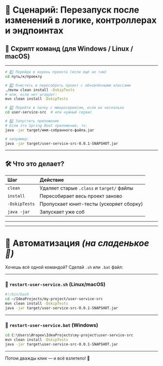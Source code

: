 # 🔁 Сценарий: Перезапуск после изменений в логике, контроллерах и эндпоинтах
## 📜 Скрипт команд (для Windows / Linux / macOS)

---
```bash
# 1️⃣ Перейди в корень проекта (если ещё не там)
cd путь/к/проекту

# 2️⃣ Очистить и пересобрать проект с обновлёнными классами
./mvnw clean install -DskipTests
# или, если нет wrapper:
mvn clean install -DskipTests

# 3️⃣ Перейти в папку с микросервисом, если их несколько
cd user-service-src  # или нужный сервис

# 4️⃣ Запустить приложение
# Если это Spring Boot приложение, то:
java -jar target/имя-собранного-файла.jar

# например:
java -jar target/user-service-src-0.0.1-SNAPSHOT.jar

```

---

## 🛠 Что это делает?

| Шаг           | Действие                                  |
|:--------------|:------------------------------------------|
| `clean`       | Удаляет старые `.class` и `target/` файлы |
| `install`     | Пересобирает весь проект заново           |
| `-DskipTests` | Пропускает юнит-тесты (ускоряет сборку)   |
| `java -jar`   | Запускает уже соб                         |

---
---
# 🍬️ Автоматизация _(на сладенькое 🍬)_

Хочешь всё одной командой? Сделай `.sh` или `.bat` файл:

---
### 🔸 `restart-user-service.sh` (Linux/macOS)
```bash
#!/bin/bash
cd ~/IdeaProjects/my-project/user-service-src
mvn clean install -DskipTests
java -jar target/user-service-src-0.0.1-SNAPSHOT.jar
```

---
### 🔸 `restart-user-service.bat` (Windows)
```bat
cd C:\Users\Игорек\IdeaProjects\my-project\user-service-src
mvn clean install -DskipTests
java -jar target\user-service-src-0.0.1-SNAPSHOT.jar
```

---
Потом дважды клик — и всё взлетело! 🚀

